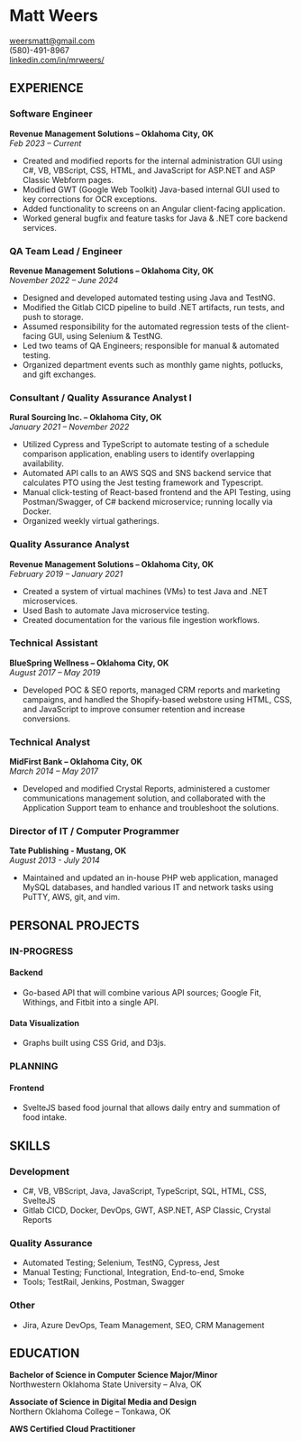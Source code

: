 # Matt Weers

[weersmatt@gmail.com](mailto:weersmatt@gmail.com)  
(580)-491-8967  
[linkedin.com/in/mrweers/](https://www.linkedin.com/in/mrweers/)

## EXPERIENCE

### Software Engineer
**Revenue Management Solutions – Oklahoma City, OK**  
*Feb 2023 – Current*

- Created and modified reports for the internal administration GUI using C#, VB, VBScript, CSS, HTML, and JavaScript for ASP.NET and ASP Classic Webform pages.
- Modified GWT (Google Web Toolkit) Java-based internal GUI used to key corrections for OCR exceptions.
- Added functionality to screens on an Angular client-facing application.
- Worked general bugfix and feature tasks for Java & .NET core backend services.

### QA Team Lead / Engineer
**Revenue Management Solutions – Oklahoma City, OK**  
*November 2022 – June 2024*

- Designed and developed automated testing using Java and TestNG.
- Modified the Gitlab CICD pipeline to build .NET artifacts, run tests, and push to storage.
- Assumed responsibility for the automated regression tests of the client-facing GUI, using Selenium & TestNG.
- Led two teams of QA Engineers; responsible for manual & automated testing.
- Organized department events such as monthly game nights, potlucks, and gift exchanges.

### Consultant / Quality Assurance Analyst I
**Rural Sourcing Inc. – Oklahoma City, OK**  
*January 2021 – November 2022*

- Utilized Cypress and TypeScript to automate testing of a schedule comparison application, enabling users to identify overlapping availability.
- Automated API calls to an AWS SQS and SNS backend service that calculates PTO using the Jest testing framework and Typescript.
- Manual click-testing of React-based frontend and the API Testing, using Postman/Swagger, of C# backend microservice; running locally via Docker.
- Organized weekly virtual gatherings.

### Quality Assurance Analyst
**Revenue Management Solutions – Oklahoma City, OK**  
*February 2019 – January 2021*

- Created a system of virtual machines (VMs) to test Java and .NET microservices.
- Used Bash to automate Java microservice testing.
- Created documentation for the various file ingestion workflows.

### Technical Assistant
**BlueSpring Wellness – Oklahoma City, OK**  
*August 2017 – May 2019*

- Developed POC & SEO reports, managed CRM reports and marketing campaigns, and handled the Shopify-based webstore using HTML, CSS, and JavaScript to improve consumer retention and increase conversions.

### Technical Analyst
**MidFirst Bank – Oklahoma City, OK**  
*March 2014 – May 2017*

- Developed and modified Crystal Reports, administered a customer communications management solution, and collaborated with the Application Support team to enhance and troubleshoot the solutions.

### Director of IT / Computer Programmer
**Tate Publishing - Mustang, OK**  
*August 2013 - July 2014*

- Maintained and updated an in-house PHP web application, managed MySQL databases, and handled various IT and network tasks using PuTTY, AWS, git, and vim.

## PERSONAL PROJECTS

### IN-PROGRESS

#### Backend
- Go-based API that will combine various API sources; Google Fit, Withings, and Fitbit into a single API.

#### Data Visualization
- Graphs built using CSS Grid, and D3js.

### PLANNING

#### Frontend
- SvelteJS based food journal that allows daily entry and summation of food intake.

## SKILLS

### Development
- C#, VB, VBScript, Java, JavaScript, TypeScript, SQL, HTML, CSS, SvelteJS
- Gitlab CICD, Docker, DevOps, GWT, ASP.NET, ASP Classic, Crystal Reports

### Quality Assurance
- Automated Testing; Selenium, TestNG, Cypress, Jest
- Manual Testing; Functional, Integration, End-to-end, Smoke
- Tools; TestRail, Jenkins, Postman, Swagger

### Other
- Jira, Azure DevOps, Team Management, SEO, CRM Management

## EDUCATION

**Bachelor of Science in Computer Science Major/Minor**  
Northwestern Oklahoma State University – Alva, OK

**Associate of Science in Digital Media and Design**  
Northern Oklahoma College – Tonkawa, OK 


**AWS Certified Cloud Practitioner**
```
